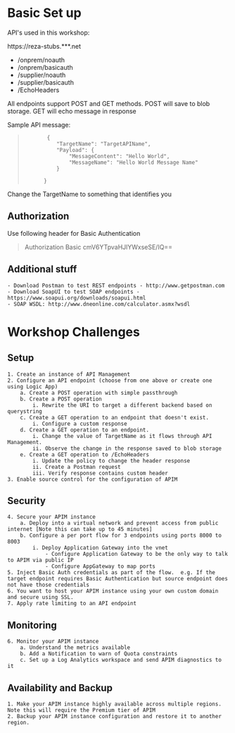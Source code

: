 # Basic Set up

  API's used in this workshop:

  https://reza-stubs.***.net
- /onprem/noauth
- /onprem/basicauth
- /supplier/noauth
-  /supplier/basicauth
- /EchoHeaders

All endpoints support POST and GET methods.  POST will save to blob storage. GET will echo message in response

Sample API message:			
>            {
>			    "TargetName": "TargetAPIName",
>			    "Payload": {
>			        "MessageContent": "Hello World",
>			        "MessageName": "Hello World Message Name"
>			    }
>
>			}

Change the TargetName to something that identifies you

## Authorization
Use following header for Basic Authentication
> Authorization Basic cmV6YTpvaHJlYWxseSE/IQ==

## Additional stuff
	- Download Postman to test REST endpoints - http://www.getpostman.com
	- Download SoapUI to test SOAP endpoints - https://www.soapui.org/downloads/soapui.html
	- SOAP WSDL: http://www.dneonline.com/calculator.asmx?wsdl

# Workshop Challenges

## Setup
	1. Create an instance of API Management
	2. Configure an API endpoint (choose from one above or create one using Logic App)
		a. Create a POST operation with simple passthrough
		b. Create a POST operation
			i. Rewrite the URI to target a different backend based on querystring
		c. Create a GET operation to an endpoint that doesn't exist.  
			i. Configure a custom response
		d. Create a GET operation to an endpoint. 
			i. Change the value of TargetName as it flows through API Management. 
			ii. Observe the change in the response saved to blob storage
		e. Create a GET operation to /EchoHeaders
			i. Update the policy to change the header response
			ii. Create a Postman request
			iii. Verify response contains custom header
	3. Enable source control for the configuration of APIM

## Security
	4. Secure your APIM instance
		a. Deploy into a virtual network and prevent access from public internet [Note this can take up to 45 minutes]
		b. Configure a per port flow for 3 endpoints using ports 8000 to 8003
			i. Deploy Application Gateway into the vnet
   				- Configure Application Gateway to be the only way to talk to APIM via public IP
				- Configure AppGateway to map ports
	5. Inject Basic Auth credentials as part of the flow.  e.g. If the target endpoint requires Basic Authentication but source endpoint does not have those credentials
	6. You want to host your APIM instance using your own custom domain and secure using SSL.
	7. Apply rate limiting to an API endpoint
			
## Monitoring
	6. Monitor your APIM instance
		a. Understand the metrics available
		b. Add a Notification to warn of Quota constraints
		c. Set up a Log Analytics workspace and send APIM diagnostics to it
	
## Availability and Backup
	1. Make your APIM instance highly available across multiple regions. Note this will require the Premium tier of APIM
	2. Backup your APIM instance configuration and restore it to another region.